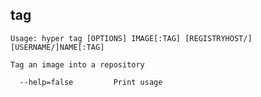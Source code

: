 ## tag

    Usage: hyper tag [OPTIONS] IMAGE[:TAG] [REGISTRYHOST/][USERNAME/]NAME[:TAG]

    Tag an image into a repository

      --help=false         Print usage
